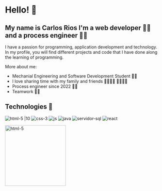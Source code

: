 # Hello! 👋
## My name is Carlos Rios I'm a web developer 👨‍💻 and a process engineer 👨‍🔬

I have a passion for programming, application development and technology. In my profile, you will find different projects and code that I have done along the learning of programming.

More about me:

* Mechanial Engineering and Software Development Student 👨‍🎓
* I love sharing time with my family and friends 👨‍👩‍👧‍👦 👨‍👩‍👧‍👦
* Process engineer since 2022 🧑‍🔬
* Teamwork 🧑‍🤝‍

## Technologies 💎

![html-5 |10](https://user-images.githubusercontent.com/87234948/211095877-d20806e1-c8b6-4c35-88a9-4d36e55a0971.png) ![css-3](https://user-images.githubusercontent.com/87234948/211096263-55613634-7f07-4301-b948-ccb04b27d354.png) ![js](https://user-images.githubusercontent.com/87234948/211096274-075aafed-dc24-40e2-b5ba-9dce2be544d4.png) ![java](https://user-images.githubusercontent.com/87234948/211096285-8bccd093-f53d-4fd3-9676-409ab3301baa.png) ![servidor-sql](https://user-images.githubusercontent.com/87234948/211096302-261e5846-e0a3-4383-b674-d85827b83bc9.png) ![react](https://user-images.githubusercontent.com/87234948/211096314-62bfe43c-22ca-4850-a325-9d26f7773ec3.png)

<img src="https://user-images.githubusercontent.com/87234948/211095877-d20806e1-c8b6-4c35-88a9-4d36e55a0971.png" alt="html-5" width="200"/>

<!--
**Cearjeyou/Cearjeyou** is a ✨ _special_ ✨ repository because its `README.md` (this file) appears on your GitHub profile.

Here are some ideas to get you started:

- 🔭 I’m currently working on ...
- 🌱 I’m currently learning ...
- 👯 I’m looking to collaborate on ...
- 🤔 I’m looking for help with ...
- 💬 Ask me about ...
- 📫 How to reach me: ...
- 😄 Pronouns: ...
- ⚡ Fun fact: ...
-->
